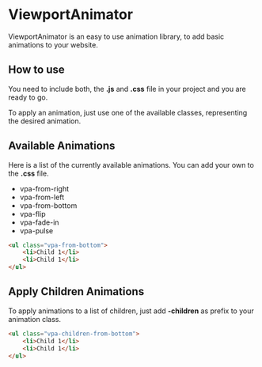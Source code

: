 # ViewportAnimator

ViewportAnimator is an easy to use animation library, to add basic animations to your website.

## How to use

You need to include both, the **.js** and **.css** file in your project and you are ready to go.

To apply an animation, just use one of the available classes, representing the desired animation.

## Available Animations

Here is a list of the currently available animations. You can add your own to the **.css** file.

* vpa-from-right
* vpa-from-left
* vpa-from-bottom
* vpa-flip
* vpa-fade-in
* vpa-pulse

```html
<ul class="vpa-from-bottom">
    <li>Child 1</li>
    <li>Child 1</li>
</ul>
```

## Apply Children Animations

To apply animations to a list of children, just add **-children** as prefix to your animation class.

```html
<ul class="vpa-children-from-bottom">
    <li>Child 1</li>
    <li>Child 1</li>
</ul>
```
